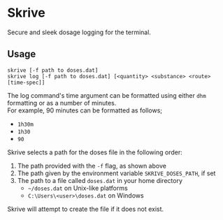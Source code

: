 # Skrive
Secure and sleek dosage logging for the terminal.

## Usage
```
skrive [-f path to doses.dat]
skrive log [-f path to doses.dat] [<quantity> <substance> <route> [time-spec]]
```

The log command's time argument can be formatted using either `dhm` formatting or as a number of minutes.  
For example, 90 minutes can be formatted as follows;
- `1h30m`
- `1h30`
- `90`

Skrive selects a path for the doses file in the following order:

1. The path provided with the `-f` flag, as shown above
2. The path given by the environment variable `SKRIVE_DOSES_PATH`, if set
3. The path to a file called `doses.dat` in your home directory
    - `~/doses.dat` on Unix-like platforms
    - `C:\Users\<user>\doses.dat` on Windows

Skrive will attempt to create the file if it does not exist.
